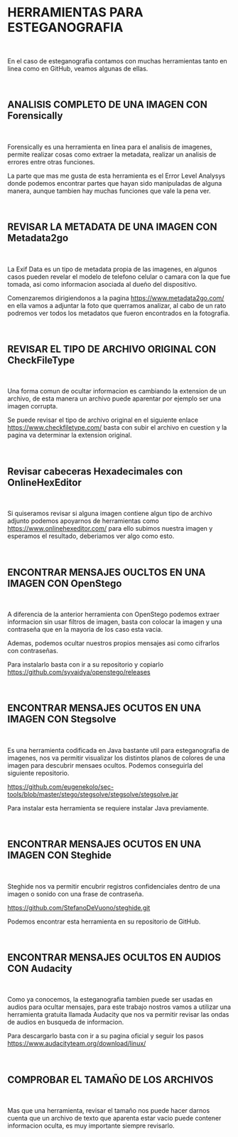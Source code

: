# HERRAMIENTAS PARA ESTEGANOGRAFIA

<br>

En el caso de esteganografia contamos con muchas herramientas tanto en linea como en GitHub, veamos algunas de ellas.

<br>

## ANALISIS COMPLETO DE UNA IMAGEN CON Forensically

<br>

Forensically es una herramienta en linea para el analisis de imagenes, permite realizar cosas como extraer la metadata, realizar un analisis de errores entre otras funciones.

La parte que mas me gusta de esta herramienta es el Error Level Analysys donde podemos encontrar partes que hayan sido manipuladas de alguna manera, aunque tambien hay muchas funciones que vale la pena ver.

<br>

## REVISAR LA METADATA DE UNA IMAGEN CON Metadata2go

<br>

La Exif Data es un tipo de metadata propia de las imagenes, en algunos casos pueden revelar el modelo de telefono celular o camara con la que fue tomada, asi como informacion asociada al dueño del dispositivo.

Comenzaremos dirigiendonos a la pagina		https://www.metadata2go.com/		en ella vamos a adjuntar la foto que querramos analizar, al cabo de un rato podremos ver todos los metadatos que fueron encontrados en la fotografia.

<br>

## REVISAR EL TIPO DE ARCHIVO ORIGINAL CON CheckFileType

<br>

Una forma comun de ocultar informacion es cambiando la extension de un archivo, de esta manera un archivo puede aparentar por ejemplo ser una imagen corrupta.

Se puede revisar el tipo de archivo original en el siguiente enlace		https://www.checkfiletype.com/		basta con subir el archivo en cuestion y la pagina va determinar la extension original.


<br>

## Revisar cabeceras Hexadecimales con OnlineHexEditor

<br>

Si quiseramos revisar si alguna imagen contiene algun tipo de archivo adjunto podemos apoyarnos de herramientas como		https://www.onlinehexeditor.com/		para ello subimos nuestra imagen y esperamos el resultado, deberiamos ver algo como esto.

<br>

## ENCONTRAR MENSAJES OUCLTOS EN UNA IMAGEN CON OpenStego

<br>

A diferencia de la anterior herramienta con OpenStego podemos extraer informacion sin usar filtros de imagen, basta con colocar la imagen y una contraseña que en la mayoria de los caso esta vacia.

Ademas, podemos ocultar nuestros propios mensajes asi como cifrarlos con contraseñas.

Para instalarlo basta con ir a su repositorio y copiarlo		https://github.com/syvaidya/openstego/releases		

<br>

## ENCONTRAR MENSAJES OCUTOS EN UNA IMAGEN CON Stegsolve

<br>

Es una herramienta codificada en Java bastante util para esteganografia de imagenes, nos va permitir visualizar los distintos planos de colores de una imagen para descubrir mensaes ocultos. Podemos conseguirla del siguiente repositorio.

https://github.com/eugenekolo/sec-tools/blob/master/stego/stegsolve/stegsolve/stegsolve.jar

Para instalar esta herramienta se requiere instalar Java previamente.

<br>

## ENCONTRAR MENSAJES OCUTOS EN UNA IMAGEN CON Steghide

<br>

Steghide nos va permitir encubrir registros confidenciales dentro de una imagen o sonido con una frase de contraseña.

https://github.com/StefanoDeVuono/steghide.git

Podemos encontrar esta herramienta en su repositorio de GitHub.

<br>

## ENCONTRAR MENSAJES OCULTOS EN AUDIOS CON Audacity

<br>

Como ya conocemos, la esteganografia tambien puede ser usadas en audios para ocultar mensajes, para este trabajo nostros vamos a utilizar una herramienta gratuita llamada Audacity que nos va permitir revisar las ondas de audios en busqueda de informacion.

Para descargarlo basta con ir a su pagina oficial y seguir los pasos		https://www.audacityteam.org/download/linux/		

<br>

## COMPROBAR EL TAMAÑO DE LOS ARCHIVOS

<br>

Mas que una herramienta, revisar el tamaño nos puede hacer darnos cuenta que un archivo de texto que aparenta estar vacio puede contener informacion oculta, es muy importante siempre revisarlo.

<br>